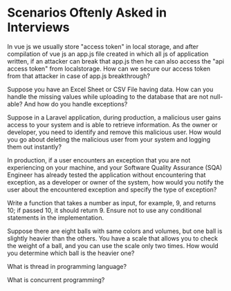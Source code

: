 # Scenarios Oftenly Asked in Interviews

In vue js we usually store "access token" in local storage, and after compilation of vue js an app.js file created in which all js of application written, if an attacker can break that app.js then he can also access the "api access token" from localstorage. How can we secure our access token from that attacker in case of app.js breakthrough?

Suppose you have an Excel Sheet or CSV File having data. How can you handle the missing values while uploading to the database that are not null-able? And how do you handle exceptions?

Suppose in a Laravel application, during production, a malicious user gains access to your system and is able to retrieve information. As the owner or developer, you need to identify and remove this malicious user. How would you go about deleting the malicious user from your system and logging them out instantly?

In production, if a user encounters an exception that you are not experiencing on your machine, and your Software Quality Assurance (SQA) Engineer has already tested the application without encountering that exception, as a developer or owner of the system, how would you notify the user about the encountered exception and specify the type of exception?

Write a function that takes a number as input, for example, 9, and returns 10; if passed 10, it should return 9. Ensure not to use any conditional statements in the implementation.

Suppose there are eight balls with same colors and volumes, but one ball is slightly heavier than the others. You have a scale that allows you to check the weight of a ball, and you can use the scale only two times. How would you determine which ball is the heavier one?

What is thread in programming language?

What is concurrent programming?